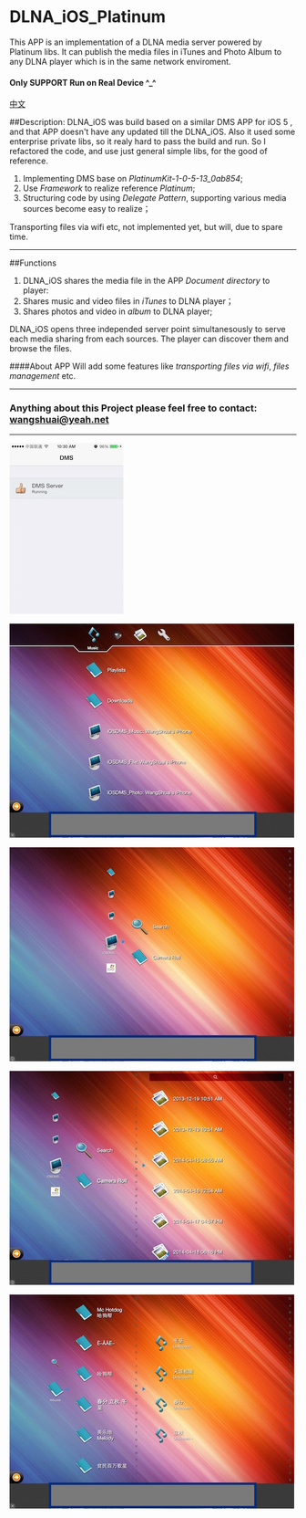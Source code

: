 # DLNA_iOS_Platinum
This APP is an implementation of a DLNA media server powered by Platinum libs. It can publish the media files in iTunes and Photo Album to any DLNA player which is in the same network enviroment. 

#### Only SUPPORT Run on Real Device ^_^

[中文](README.md)

##Description:
DLNA_iOS was build based on a similar DMS APP for iOS 5
, and that APP doesn't have any updated till the DLNA_iOS. Also it used some enterprise private libs, so it realy hard to pass the build and run. So I refactored the code, and use just general simple libs, for the good of reference.

1. Implementing DMS base on *PlatinumKit-1-0-5-13_0ab854*;
2. Use *Framework* to realize reference *Platinum*;
3. Structuring code by using *Delegate Pattern*, supporting various media sources become easy to realize；

Transporting files via wifi etc, not implemented yet, but will, due to spare time.

----
##Functions
 1. DLNA_iOS shares the media file in the APP *Document directory* to player:
 2. Shares music and video files in *iTunes* to DLNA player；
 3. Shares photos and video in *album* to DLNA player;
 

DLNA_iOS opens three independed server point simultanesously to serve each media sharing from each sources. The player can discover them and browse the files.

####About APP
Will add some features like *transporting files via wifi*, *files management* etc.

----
### Anything about this Project please feel free to contact: <wangshuai@yeah.net>
----

![alt dms on iphone](./ReadmePics/IMG_DMS.jpg)

![alt 8Player Main Board](./ReadmePics/IMG_DMP1.jpg)

![alt 8Player Browse Photo](./ReadmePics/IMG_DMP2.jpg)

![alt 8Player Show Photo List](./ReadmePics/IMG_DMP3.jpg)

![alt 8Player Browse iTunes](./ReadmePics/IMG_DMP4.jpg)
